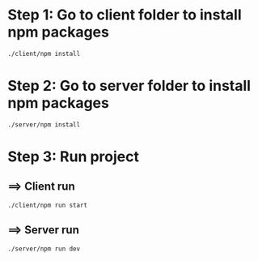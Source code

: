 # Step 1: Go to client folder to install npm packages
`./client/npm install`

# Step 2: Go to server folder to install npm packages
`./server/npm install`

# Step 3: Run project

## ==> Client run
`./client/npm run start`

## ==> Server run
`./server/npm run dev`